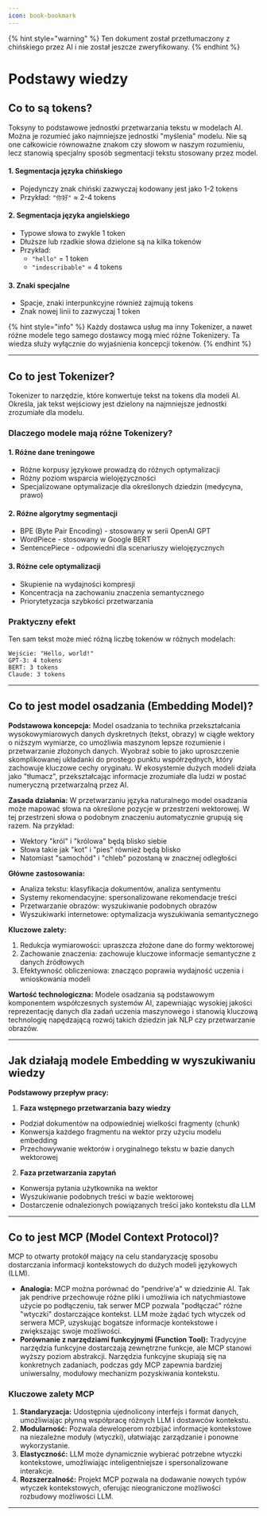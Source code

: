 ```yaml
---
icon: book-bookmark
---
```


{% hint style="warning" %}
Ten dokument został przetłumaczony z chińskiego przez AI i nie został jeszcze zweryfikowany.
{% endhint %}

# Podstawy wiedzy

## Co to są tokens?

Toksyny to podstawowe jednostki przetwarzania tekstu w modelach AI. Można je rozumieć jako najmniejsze jednostki "myślenia" modelu. Nie są one całkowicie równoważne znakom czy słowom w naszym rozumieniu, lecz stanowią specjalny sposób segmentacji tekstu stosowany przez model.

#### 1. Segmentacja języka chińskiego
* Pojedynczy znak chiński zazwyczaj kodowany jest jako 1-2 tokens
* Przykład: `"你好"` ≈ 2-4 tokens

#### 2. Segmentacja języka angielskiego
* Typowe słowa to zwykle 1 token
* Dłuższe lub rzadkie słowa dzielone są na kilka tokenów
* Przykład:
  * `"hello"` = 1 token
  * `"indescribable"` = 4 tokens

#### 3. Znaki specjalne
* Spacje, znaki interpunkcyjne również zajmują tokens
* Znak nowej linii to zazwyczaj 1 token

{% hint style="info" %}
Każdy dostawca usług ma inny Tokenizer, a nawet różne modele tego samego dostawcy mogą mieć różne Tokenizery. Ta wiedza służy wyłącznie do wyjaśnienia koncepcji tokenów.
{% endhint %}

***

## Co to jest Tokenizer?

Tokenizer to narzędzie, które konwertuje tekst na tokens dla modeli AI. Określa, jak tekst wejściowy jest dzielony na najmniejsze jednostki zrozumiałe dla modelu.

### Dlaczego modele mają różne Tokenizery?

#### 1. Różne dane treningowe
* Różne korpusy językowe prowadzą do różnych optymalizacji
* Różny poziom wsparcia wielojęzyczności
* Specjalizowane optymalizacje dla określonych dziedzin (medycyna, prawo)

#### 2. Różne algorytmy segmentacji
* BPE (Byte Pair Encoding) - stosowany w serii OpenAI GPT
* WordPiece - stosowany w Google BERT
* SentencePiece - odpowiedni dla scenariuszy wielojęzycznych

#### 3. Różne cele optymalizacji
* Skupienie na wydajności kompresji
* Koncentracja na zachowaniu znaczenia semantycznego
* Priorytetyzacja szybkości przetwarzania

### Praktyczny efekt
Ten sam tekst może mieć różną liczbę tokenów w różnych modelach:

```
Wejście: "Hello, world!"
GPT-3: 4 tokens
BERT: 3 tokens
Claude: 3 tokens
```

***

## Co to jest model osadzania (Embedding Model)?

**Podstawowa koncepcja:** Model osadzania to technika przekształcania wysokowymiarowych danych dyskretnych (tekst, obrazy) w ciągłe wektory o niższym wymiarze, co umożliwia maszynom lepsze rozumienie i przetwarzanie złożonych danych. Wyobraź sobie to jako uproszczenie skomplikowanej układanki do prostego punktu współrzędnych, który zachowuje kluczowe cechy oryginału. W ekosystemie dużych modeli działa jako "tłumacz", przekształcając informacje zrozumiałe dla ludzi w postać numeryczną przetwarzalną przez AI.

**Zasada działania:** W przetwarzaniu języka naturalnego model osadzania może mapować słowa na określone pozycje w przestrzeni wektorowej. W tej przestrzeni słowa o podobnym znaczeniu automatycznie grupują się razem. Na przykład:
* Wektory "król" i "królowa" będą blisko siebie
* Słowa takie jak "kot" i "pies" również będą blisko
* Natomiast "samochód" i "chleb" pozostaną w znacznej odległości

**Główne zastosowania:**
* Analiza tekstu: klasyfikacja dokumentów, analiza sentymentu
* Systemy rekomendacyjne: spersonalizowane rekomendacje treści
* Przetwarzanie obrazów: wyszukiwanie podobnych obrazów
* Wyszukiwarki internetowe: optymalizacja wyszukiwania semantycznego

**Kluczowe zalety:**
1. Redukcja wymiarowości: upraszcza złożone dane do formy wektorowej
2. Zachowanie znaczenia: zachowuje kluczowe informacje semantyczne z danych źródłowych
3. Efektywność obliczeniowa: znacząco poprawia wydajność uczenia i wnioskowania modeli

**Wartość technologiczna:** Modele osadzania są podstawowym komponentem współczesnych systemów AI, zapewniając wysokiej jakości reprezentację danych dla zadań uczenia maszynowego i stanowią kluczową technologię napędzającą rozwój takich dziedzin jak NLP czy przetwarzanie obrazów.

***

## Jak działają modele Embedding w wyszukiwaniu wiedzy

**Podstawowy przepływ pracy:**

1. **Faza wstępnego przetwarzania bazy wiedzy**
* Podział dokumentów na odpowiedniej wielkości fragmenty (chunk)
* Konwersja każdego fragmentu na wektor przy użyciu modelu embedding
* Przechowywanie wektorów i oryginalnego tekstu w bazie danych wektorowej

2. **Faza przetwarzania zapytań**
* Konwersja pytania użytkownika na wektor
* Wyszukiwanie podobnych treści w bazie wektorowej
* Dostarczenie odnalezionych powiązanych treści jako kontekstu dla LLM

***

## **Co to jest MCP (Model Context Protocol)?**

MCP to otwarty protokół mający na celu standaryzację sposobu dostarczania informacji kontekstowych do dużych modeli językowych (LLM).

* **Analogia:** MCP można porównać do "pendrive'a" w dziedzinie AI. Tak jak pendrive przechowuje różne pliki i umożliwia ich natychmiastowe użycie po podłączeniu, tak serwer MCP pozwala "podłączać" różne "wtyczki" dostarczające kontekst. LLM może żądać tych wtyczek od serwera MCP, uzyskując bogatsze informacje kontekstowe i zwiększając swoje możliwości.
* **Porównanie z narzędziami funkcyjnymi (Function Tool):** Tradycyjne narzędzia funkcyjne dostarczają zewnętrzne funkcje, ale MCP stanowi wyższy poziom abstrakcji. Narzędzia funkcyjne skupiają się na konkretnych zadaniach, podczas gdy MCP zapewnia bardziej uniwersalny, modułowy mechanizm pozyskiwania kontekstu.

### **Kluczowe zalety MCP**

1. **Standaryzacja:** Udostępnia ujednolicony interfejs i format danych, umożliwiając płynną współpracę różnych LLM i dostawców kontekstu.
2. **Modularność:** Pozwala deweloperom rozbijać informacje kontekstowe na niezależne moduły (wtyczki), ułatwiając zarządzanie i ponowne wykorzystanie.
3. **Elastyczność:** LLM może dynamicznie wybierać potrzebne wtyczki kontekstowe, umożliwiając inteligentniejsze i spersonalizowane interakcje.
4. **Rozszerzalność:** Projekt MCP pozwala na dodawanie nowych typów wtyczek kontekstowych, oferując nieograniczone możliwości rozbudowy możliwości LLM.

***